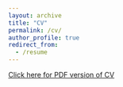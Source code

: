 ```yaml
---
layout: archive
title: "CV"
permalink: /cv/
author_profile: true
redirect_from:
  - /resume
---
```

[Click here for PDF version of CV](https://thamannavasan2.netlify.app/_pages/ThamannaVasan_2022_cv.pdf)

